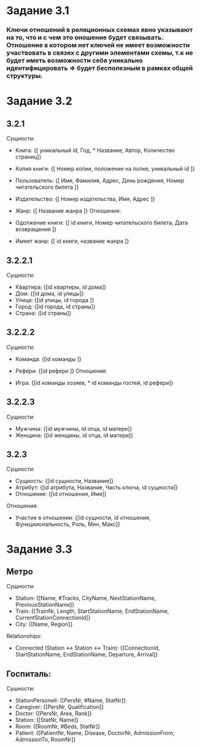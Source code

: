 # Задание 3.1
### Ключи отношений в реляционных схемах явно указывают на то, что и с чем это оношение будет связывать. Отношение в котором нет ключей не имеет возможности участвовать в связях с другими элементами схемы, т.к не будет иметь возможности себя уникально идентифицировать => будет бесполезным в рамках общей структуры.
# Задание 3.2
## 3.2.1
 Сущности:

* Книга: {[ уникальный id, Год, * Название, Автор, Количество страниц]}
* Копия книги: {[ Номер копии, положение на полке, уникальный id ]}
* Пользователь: {[ Имя, Фамилия, Адрес, День рождения, Номер читательского билета ]}
* Издательство: {[ Номер издательства, Имя, Адрес ]}
* Жанр: {[ Название жанра ]}
 Отношения:

* Одолжение книги: {[ id книги, Номер читательского билета, Дата возвращения ]}
* Имеет жанр: {[ id книги, название жанра ]}
## 3.2.2.1
 Сущности:

* Квартира: {[id квартиры, id дома]}
* Дом: {[id дома, id улицы]}
* Улица: {[id улицы, id города ]}
* Город: {[id города, id страны]}
* Страна: {[id страны]}

## 3.2.2.2

Сущности:

* Команда: {[id команды ]}
* Рефери: {[id рефери ]}
Отношения:

* Игра: {[id команды хозяев, * id команды гостей, id рефери]}

## 3.2.2.3

Сущности:

* Мужчина: {[id мужчины, id отца, id матери]}
* Женщина: {[id женщины, id отца, id матери]}

## 3.2.3
Сущности:

* Сущность: {[id сущности, Название]}
* Атрибут: {[id атрибута, Название, Часть ключа, id сущности]}
* Отношение: {[id отношения, Имя]} 

Отношения:

* Участие в отношении: {[id сущности, id отношения, Функцииональность, Роль, Мин, Макс]}

# Задание 3.3 

## Метро
Сущности:

* Station: {[Name, #Tracks, CityName, NextStationName, PreviousStationName]}
* Train: {[TrainNr, Length, StartStationName, EndStationName, CurrentStationConnectionId]}
* City: {[Name, Region]} 

Relationships:

* Connected (Station <-> Station <-> Train): {[ConnectionId, StartStationName, EndStationName, Departure, Arrival]}


## Госпиталь:
Сушности:

* StationPersonell: {[PersNr, #Name, StatNr]}
* Caregiver: {[PersNr, Qualification]}
* Doctor: {[PersNr, Area, Rank]}
* Station: {[StatNr, Name]}
* Room: {[RoomNr, #Beds, StatNr]}
* Patient: {[PatientNr, Name, Disease, DoctorNr, AdmissionFrom, AdmissionTo, RoomNr]}